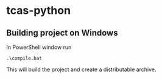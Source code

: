 # tcas-python
## Building project on Windows
In PowerShell window run
	
	.\compile.bat

This will build the project and create a distributable archive.
